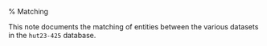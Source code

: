 % Matching

This note documents the matching of entities between the various datasets in the
`hut23-425` database.


